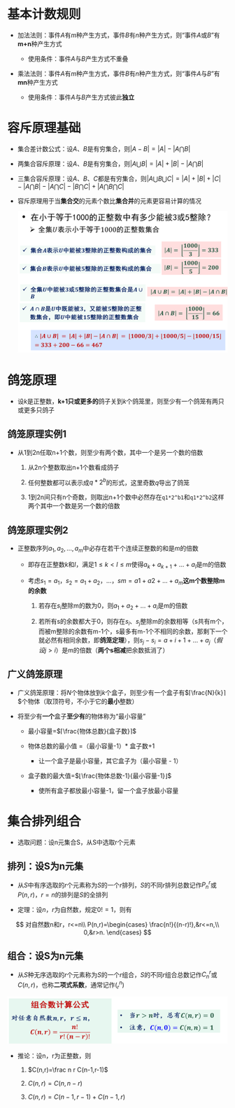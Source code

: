 # 基本计数规则

* 加法法则：事件$A$有$m$种产生方式，事件$B$有$n$种产生方式，则“事件$A$或$B$”有**m+n**种产生方式
    * 使用条件：事件$A$与$B$产生方式不重叠

* 乘法法则：事件$A$有$m$种产生方式，事件$B$有$n$种产生方式，则“事件$A$与$B$”有**mn**种产生方式
    * 使用条件：事件$A$与$B$产生方式彼此**独立**

# 容斥原理基础
* 集合差计数公式：设$A$、$B$是有穷集合，则$|A-B|=|A|-|A⋂B|$

* 两集合容斥原理：设$A$、$B$是有穷集合，则$|A⋃B|=|A|+|B|-|A⋂B|$

* 三集合容斥原理：设$A$、$B$、$C$都是有穷集合，则$|A⋃B⋃C|=|A|+|B|+|C|-|A⋂B|-|A⋂C|-|B⋂C|+|A⋂B⋂C|$

* 容斥原理用于当**集合交**的元素个数比**集合并**的元素更容易计算的情况

    ![Alt text](image-274.png)

# 鸽笼原理
* 设$k$是正整数，**k+1只或更多的**鸽子关到$k$个鸽笼里，则至少有一个鸽笼有两只或更多只鸽子

## 鸽笼原理实例1
* 从1到2n任取n+1个数，则至少有两个数，其中一个是另一个数的倍数
    1. 从2n个整数取出n+1个数看成鸽子

    2. 任何整数都可以表示成$q*2^b$的形式，这里奇数$q$导出了鸽笼

    3. 1到2n间只有n个奇数，则取出n+1个数中必然存在`q1*2^b1`和`q1*2^b2`这样两个其中一个数是另一个数的倍数

## 鸽笼原理实例2
* 正整数序列$a_1,a_2,...,a_m$中必存在若干个连续正整数的和是$m$的倍数
    * 即存在正整数$k$和$l$，满足$1≤k<l≤m$使得$a_k+a_{k+1}+...+a_l$是m的倍数

    * 考虑$s_1=a_1，s_2=a_1+a_2，...，sm=a1+a2+...+a_m$**这m个数整除m的余数**
        1. 若存在$s_i$整除m的数为0，则$a_1+a_2+...+a_i$是m的倍数

        2. 若所有s的余数都大于0，则存在$s_i$、$s_j$整除m的余数相等（s共有m个，而被m整除的余数有m-1个，s最多有m-1个不相同的余数，那剩下一个就必然有相同余数，即**鸽笼定理**），则$s_j-s_i=a+{i+1}+...+a_j（假设j>i）$是m的倍数（**两个s相减**把余数抵消了）

## 广义鸽笼原理
* 广义鸽笼原理：将$N$个物体放到$k$个盒子，则至少有一个盒子有$⌈\frac{N}{k}⌉$个物体（取顶符号，不小于它的**最小**整数）

* 将至少有**一个**盒子**至少有**的物体称为“最小容量”
    * 最小容量=$⌈\frac{物体总数}{盒子数}⌉$

    * 物体总数的最小值 =（最小容量-1）* 盒子数+1
        * 让一个盒子是最小容量，其它盒子为（最小容量 - 1）
    
    * 盒子数的最大值=$⌊\frac{物体总数-1}{最小容量-1}⌋$
        * 使所有盒子都放最小容量-1，留一个盒子放最小容量

# 集合排列组合
* 选取问题：设n元集合S，从S中选取r个元素

## 排列：设S为n元集
* 从$S$中有序选取的$r$个元素称为$S$的一个$r$排列，$S$的不同$r$排列总数记作$P^r_n$或$P(n,r)$，$r=n$的排列是$S$的全排列

* 定理：设$n$，$r$为自然数，规定$0!=1$，则有

$$
对自然数n和r，r<=n\\
P(n,r)=\begin{cases}
\frac{n!}{(n-r)!},&r<=n,\\
0,&r>n.
\end{cases}
$$

## 组合：设S为n元集
* 从$S$种无序选取的$r$个元素称为$S$的一个$r$组合，$S$的不同$r$组合总数记作$C^r_n$或$C(n,r)$，也称**二项式系数**，通常记作$(^n_r)$

![Alt text](image-276.png)

* 推论：设n，r为正整数，则
    1. $C(n,r)=\frac n r C(n-1,r-1)$

    2. $C(n,r)=C(n,n-r)$

    3. $C(n,r)=C(n-1,r-1)+C(n-1,r)$
    